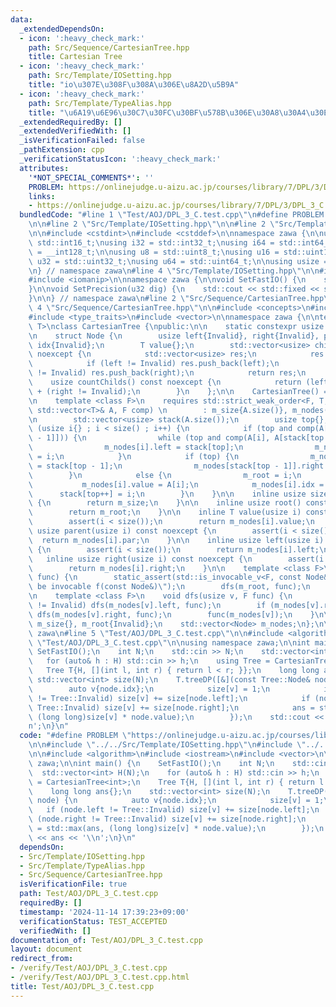 ```yaml
---
data:
  _extendedDependsOn:
  - icon: ':heavy_check_mark:'
    path: Src/Sequence/CartesianTree.hpp
    title: Cartesian Tree
  - icon: ':heavy_check_mark:'
    path: Src/Template/IOSetting.hpp
    title: "io\u307E\u308F\u308A\u306E\u8A2D\u5B9A"
  - icon: ':heavy_check_mark:'
    path: Src/Template/TypeAlias.hpp
    title: "\u6A19\u6E96\u30C7\u30FC\u30BF\u578B\u306E\u30A8\u30A4\u30EA\u30A2\u30B9"
  _extendedRequiredBy: []
  _extendedVerifiedWith: []
  _isVerificationFailed: false
  _pathExtension: cpp
  _verificationStatusIcon: ':heavy_check_mark:'
  attributes:
    '*NOT_SPECIAL_COMMENTS*': ''
    PROBLEM: https://onlinejudge.u-aizu.ac.jp/courses/library/7/DPL/3/DPL_3_C
    links:
    - https://onlinejudge.u-aizu.ac.jp/courses/library/7/DPL/3/DPL_3_C
  bundledCode: "#line 1 \"Test/AOJ/DPL_3_C.test.cpp\"\n#define PROBLEM \"https://onlinejudge.u-aizu.ac.jp/courses/library/7/DPL/3/DPL_3_C\"\
    \n\n#line 2 \"Src/Template/IOSetting.hpp\"\n\n#line 2 \"Src/Template/TypeAlias.hpp\"\
    \n\n#include <cstdint>\n#include <cstddef>\n\nnamespace zawa {\n\nusing i16 =\
    \ std::int16_t;\nusing i32 = std::int32_t;\nusing i64 = std::int64_t;\nusing i128\
    \ = __int128_t;\n\nusing u8 = std::uint8_t;\nusing u16 = std::uint16_t;\nusing\
    \ u32 = std::uint32_t;\nusing u64 = std::uint64_t;\n\nusing usize = std::size_t;\n\
    \n} // namespace zawa\n#line 4 \"Src/Template/IOSetting.hpp\"\n\n#include <iostream>\n\
    #include <iomanip>\n\nnamespace zawa {\n\nvoid SetFastIO() {\n    std::cin.tie(nullptr)->sync_with_stdio(false);\n\
    }\n\nvoid SetPrecision(u32 dig) {\n    std::cout << std::fixed << std::setprecision(dig);\n\
    }\n\n} // namespace zawa\n#line 2 \"Src/Sequence/CartesianTree.hpp\"\n\n#line\
    \ 4 \"Src/Sequence/CartesianTree.hpp\"\n\n#include <concepts>\n#include <cassert>\n\
    #include <type_traits>\n#include <vector>\n\nnamespace zawa {\n\ntemplate <class\
    \ T>\nclass CartesianTree {\npublic:\n\n    static constexpr usize Invalid{static_cast<usize>(-1)};\n\
    \n    struct Node {\n        usize left{Invalid}, right{Invalid}, par{Invalid},\
    \ idx{Invalid};\n        T value{};\n        std::vector<usize> childs() const\
    \ noexcept {\n            std::vector<usize> res;\n            res.reserve(2);\n\
    \            if (left != Invalid) res.push_back(left);\n            if (right\
    \ != Invalid) res.push_back(right);\n            return res;\n        }\n    \
    \    usize countChilds() const noexcept {\n            return (left != Invalid)\
    \ + (right != Invalid);\n        }\n    };\n\n    CartesianTree() = default;\n\
    \n    template <class F>\n    requires std::strict_weak_order<F, T, T>\n    CartesianTree(const\
    \ std::vector<T>& A, F comp) \n        : m_size{A.size()}, m_nodes(A.size()) {\n\
    \n        std::vector<usize> stack(A.size());\n        usize top{};\n        for\
    \ (usize i{} ; i < size() ; i++) {\n            if (top and comp(A[i], A[stack[top\
    \ - 1]])) {\n                while (top and comp(A[i], A[stack[top - 1]])) top--;\n\
    \                m_nodes[i].left = stack[top];\n                m_nodes[stack[top]].par\
    \ = i;\n            }\n            if (top) {\n                m_nodes[i].par\
    \ = stack[top - 1];\n                m_nodes[stack[top - 1]].right = i;\n    \
    \        }\n            else {\n                m_root = i;\n            }\n \
    \           m_nodes[i].value = A[i];\n            m_nodes[i].idx = i;\n      \
    \      stack[top++] = i;\n        }\n    }\n\n    inline usize size() const noexcept\
    \ {\n        return m_size;\n    }\n\n    inline usize root() const noexcept {\n\
    \        return m_root;\n    }\n\n    inline T value(usize i) const noexcept {\n\
    \        assert(i < size());\n        return m_nodes[i].value;\n    }\n\n    inline\
    \ usize parent(usize i) const noexcept {\n        assert(i < size());\n      \
    \  return m_nodes[i].par;\n    }\n\n    inline usize left(usize i) const noexcept\
    \ {\n        assert(i < size());\n        return m_nodes[i].left;\n    }\n\n \
    \   inline usize right(usize i) const noexcept {\n        assert(i < size());\n\
    \        return m_nodes[i].right;\n    }\n\n    template <class F>\n    void treeDP(F\
    \ func) {\n        static_assert(std::is_invocable_v<F, const Node&>, \"F must\
    \ be invocable f(const Node&)\");\n        dfs(m_root, func);\n    }\n\nprivate:\n\
    \n    template <class F>\n    void dfs(usize v, F func) {\n        if (m_nodes[v].left\
    \ != Invalid) dfs(m_nodes[v].left, func);\n        if (m_nodes[v].right != Invalid)\
    \ dfs(m_nodes[v].right, func);\n        func(m_nodes[v]);\n    }\n\n    usize\
    \ m_size{}, m_root{Invalid};\n    std::vector<Node> m_nodes;\n};\n\n} // namespace\
    \ zawa\n#line 5 \"Test/AOJ/DPL_3_C.test.cpp\"\n\n#include <algorithm>\n#line 9\
    \ \"Test/AOJ/DPL_3_C.test.cpp\"\n\nusing namespace zawa;\n\nint main() {\n   \
    \ SetFastIO();\n    int N;\n    std::cin >> N;\n    std::vector<int> H(N);\n \
    \   for (auto& h : H) std::cin >> h;\n    using Tree = CartesianTree<int>;\n \
    \   Tree T{H, [](int l, int r) { return l < r; }};\n    long long ans{};\n   \
    \ std::vector<int> size(N);\n    T.treeDP([&](const Tree::Node& node) {\n    \
    \        auto v{node.idx};\n            size[v] = 1;\n            if (node.left\
    \ != Tree::Invalid) size[v] += size[node.left];\n            if (node.right !=\
    \ Tree::Invalid) size[v] += size[node.right];\n            ans = std::max(ans,\
    \ (long long)size[v] * node.value);\n        });\n    std::cout << ans << '\\\
    n';\n}\n"
  code: "#define PROBLEM \"https://onlinejudge.u-aizu.ac.jp/courses/library/7/DPL/3/DPL_3_C\"\
    \n\n#include \"../../Src/Template/IOSetting.hpp\"\n#include \"../../Src/Sequence/CartesianTree.hpp\"\
    \n\n#include <algorithm>\n#include <iostream>\n#include <vector>\n\nusing namespace\
    \ zawa;\n\nint main() {\n    SetFastIO();\n    int N;\n    std::cin >> N;\n  \
    \  std::vector<int> H(N);\n    for (auto& h : H) std::cin >> h;\n    using Tree\
    \ = CartesianTree<int>;\n    Tree T{H, [](int l, int r) { return l < r; }};\n\
    \    long long ans{};\n    std::vector<int> size(N);\n    T.treeDP([&](const Tree::Node&\
    \ node) {\n            auto v{node.idx};\n            size[v] = 1;\n         \
    \   if (node.left != Tree::Invalid) size[v] += size[node.left];\n            if\
    \ (node.right != Tree::Invalid) size[v] += size[node.right];\n            ans\
    \ = std::max(ans, (long long)size[v] * node.value);\n        });\n    std::cout\
    \ << ans << '\\n';\n}\n"
  dependsOn:
  - Src/Template/IOSetting.hpp
  - Src/Template/TypeAlias.hpp
  - Src/Sequence/CartesianTree.hpp
  isVerificationFile: true
  path: Test/AOJ/DPL_3_C.test.cpp
  requiredBy: []
  timestamp: '2024-11-14 17:39:23+09:00'
  verificationStatus: TEST_ACCEPTED
  verifiedWith: []
documentation_of: Test/AOJ/DPL_3_C.test.cpp
layout: document
redirect_from:
- /verify/Test/AOJ/DPL_3_C.test.cpp
- /verify/Test/AOJ/DPL_3_C.test.cpp.html
title: Test/AOJ/DPL_3_C.test.cpp
---
```

